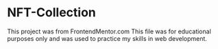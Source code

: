 # NFT-Collection

This project was from FrontendMentor.com 
This file was for educational purposes only and was used to practice my skills in web development.
